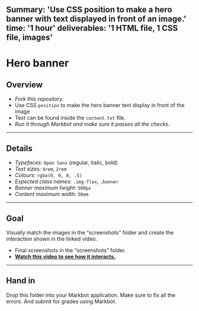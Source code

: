 Summary: 'Use CSS position to make a hero banner with text displayed in front of an image.'
time: '1 hour'
deliverables: '1 HTML file, 1 CSS file, images'
---

# Hero banner

## Overview

- *Fork this repository.*
- Use CSS `position` to make the hero banner text display in front of the image
- Text can be found inside the `content.txt` file.
- *Run it through Markbot and make sure it passes all the checks.*

---

## Details

- *Typefaces:* `Open Sans` (regular, italic, bold)
- *Text sizes:* `4rem`, `2rem`
- *Colours:* `rgba(0, 0, 0, .5)`
- *Expected class names:* `.img-flex`, `.banner`
- *Banner maximum height:* `500px`
- *Content maximum width:* `50em`

---

## Goal

Visually match the images in the “screenshots” folder and create the interaction shown in the linked video.

- Final screenshots in the “screenshots” folder.
- [**Watch this video to see how it interacts.**](https://youtu.be/Y7KoGsjVhoo)

---

## Hand in

Drop this folder into your Markbot application. Make sure to fix all the errors. And submit for grades using Markbot.
